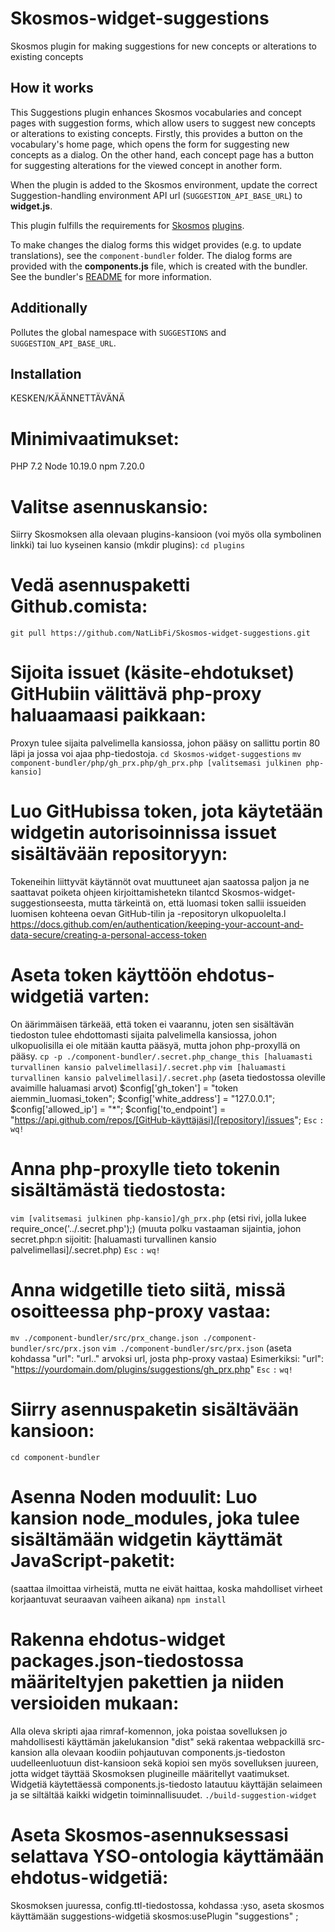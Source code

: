 # Skosmos-widget-suggestions

Skosmos plugin for making suggestions for new concepts or alterations to existing concepts

## How it works

This Suggestions plugin enhances Skosmos vocabularies and concept pages with suggestion forms, which allow users to suggest new concepts or alterations to existing concepts.
Firstly, this provides a button on the vocabulary's home page, which opens the form for suggesting new concepts as a dialog. On the other hand, each concept page has a button for suggesting alterations for the viewed concept in another form.

When the plugin is added to the Skosmos environment, update the correct Suggestion-handling environment API url (`SUGGESTION_API_BASE_URL`) to **widget.js**.

This plugin fulfills the requirements for [Skosmos](https://github.com/NatLibFi/Skosmos) [plugins](https://github.com/NatLibFi/Skosmos/wiki/Plugins).

To make changes the dialog forms this widget provides (e.g. to update translations), see the `component-bundler` folder. The dialog forms are provided with the **components.js** file, which is created with the bundler. See the bundler's [README](https://github.com/NatLibFi/Skosmos-widget-suggestions/tree/master/component-bundler) for more information.

## Additionally

Pollutes the global namespace with `SUGGESTIONS` and `SUGGESTION_API_BASE_URL`.

## Installation

KESKEN/KÄÄNNETTÄVÄNÄ

# Minimivaatimukset:
PHP 	7.2
Node 	10.19.0
npm 	7.20.0

# Valitse asennuskansio:
Siirry Skosmoksen alla olevaan plugins-kansioon (voi myös olla symbolinen linkki) tai luo kyseinen kansio (mkdir plugins):
`cd plugins`

# Vedä asennuspaketti Github.comista:
`git pull https://github.com/NatLibFi/Skosmos-widget-suggestions.git`

# Sijoita issuet (käsite-ehdotukset) GitHubiin välittävä php-proxy haluaamaasi paikkaan:
Proxyn tulee sijaita palvelimella kansiossa, johon pääsy on sallittu portin 80 läpi ja jossa voi ajaa php-tiedostoja. 
`cd Skosmos-widget-suggestions`
`mv component-bundler/php/gh_prx.php/gh_prx.php [valitsemasi julkinen php-kansio]`

# Luo GitHubissa token, jota käytetään widgetin autorisoinnissa issuet sisältävään repositoryyn:
Tokeneihin liittyvät käytännöt ovat muuttuneet ajan saatossa paljon ja ne saattavat poiketa ohjeen kirjoittamishetekn tilantcd Skosmos-widget-suggestionseesta, mutta tärkeintä on, että luomasi token sallii issueiden luomisen kohteena oevan GitHub-tilin ja -repositoryn ulkopuolelta.l
https://docs.github.com/en/authentication/keeping-your-account-and-data-secure/creating-a-personal-access-token

# Aseta token käyttöön ehdotus-widgetiä varten:
On äärimmäisen tärkeää, että token ei vaarannu, joten sen sisältävän tiedoston tulee ehdottomasti sijaita palvelimella kansiossa, johon ulkopuolisilla ei ole mitään kautta pääsyä, mutta johon php-proxyllä on pääsy.
`cp -p ./component-bundler/.secret.php_change_this [haluamasti turvallinen kansio palvelimellasi]/.secret.php`
`vim [haluamasti turvallinen kansio palvelimellasi]/.secret.php`
(aseta tiedostossa oleville avaimille haluamasi arvot)
$config['gh_token'] = "token aiemmin_luomasi_token";
$config['white_address'] = "127.0.0.1";
$config['allowed_ip'] = "*";
$config['to_endpoint'] = "https://api.github.com/repos/[GitHub-käyttäjäsi]/[repository]/issues";
`Esc`
`:`
`wq!`

# Anna php-proxylle tieto tokenin sisältämästä tiedostosta:
`vim [valitsemasi julkinen php-kansio]/gh_prx.php`
(etsi rivi, jolla lukee require_once('../.secret.php');)
(muuta polku vastaaman sijaintia, johon secret.php:n sijoitit: [haluamasti turvallinen kansio palvelimellasi]/.secret.php)
`Esc`
`:`
`wq!`

# Anna widgetille tieto siitä, missä osoitteessa php-proxy vastaa:
`mv ./component-bundler/src/prx_change.json ./component-bundler/src/prx.json`
`vim ./component-bundler/src/prx.json`
(aseta kohdassa "url": "url.." arvoksi url, josta php-proxy vastaa)
Esimerkiksi: "url": "https://yourdomain.dom/plugins/suggestions/gh_prx.php"
`Esc`
`:`
`wq!`

# Siirry asennuspaketin sisältävään kansioon:
`cd component-bundler`

# Asenna Noden moduulit: Luo kansion node_modules, joka tulee sisältämään widgetin käyttämät JavaScript-paketit:
(saattaa ilmoittaa virheistä, mutta ne eivät haittaa, koska mahdolliset virheet korjaantuvat seuraavan vaiheen aikana)
`npm install`

# Rakenna ehdotus-widget packages.json-tiedostossa määriteltyjen pakettien ja niiden versioiden mukaan:
Alla oleva skripti ajaa rimraf-komennon, joka poistaa sovelluksen jo mahdollisesti käyttämän jakelukansion "dist" sekä rakentaa webpackillä src-kansion alla olevaan koodiin pohjautuvan components.js-tiedoston uudelleenluotuun dist-kansioon sekä kopioi sen myös sovelluksen juureen, jotta widget täyttää Skosmoksen plugineille määritellyt vaatimukset. Widgetiä käytettäessä components.js-tiedosto latautuu käyttäjän selaimeen ja se siltältää kaikki widgetin toiminnallisuudet.
`./build-suggestion-widget`

# Aseta Skosmos-asennuksessasi selattava YSO-ontologia käyttämään ehdotus-widgetiä:
Skosmoksen juuressa, config.ttl-tiedostossa, kohdassa :yso, aseta skosmos käyttämään suggestions-widgetiä
skosmos:usePlugin "suggestions" ;


